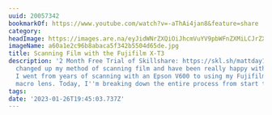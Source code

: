 ```yaml
---
uuid: 20057342
bookmarkOf: https://www.youtube.com/watch?v=-aThAi4jan8&feature=share
category:
headImage: https://images.are.na/eyJidWNrZXQiOiJhcmVuYV9pbWFnZXMiLCJrZXkiOiIyMDA1NzM0Mi9vcmlnaW5hbF9hNjBhMWUyYzk2YjhhYmFjYTVmMzQyYjU1MDRkNjVkZS5qcGciLCJlZGl0cyI6eyJyZXNpemUiOnsid2lkdGgiOjEyMDAsImhlaWdodCI6MTIwMCwiZml0IjoiaW5zaWRlIiwid2l0aG91dEVubGFyZ2VtZW50Ijp0cnVlfSwid2VicCI6eyJxdWFsaXR5Ijo5MH0sImpwZWciOnsicXVhbGl0eSI6OTB9LCJyb3RhdGUiOm51bGx9fQ==?bc=0
imageName: a60a1e2c96b8abaca5f342b5504d65de.jpg
title: Scanning Film with the Fujifilm X-T3
description: '2 Month Free Trial of Skillshare: https://skl.sh/mattday10 I''ve recently
  changed up my method of scanning film and have been really happy with the results.
  I went from years of scanning with an Epson V600 to using my Fujifilm X-T3 and a
  macro lens. Today, I''m breaking down the entire process from start to finish.'
tags:
date: '2023-01-26T19:45:03.737Z'
---
```

